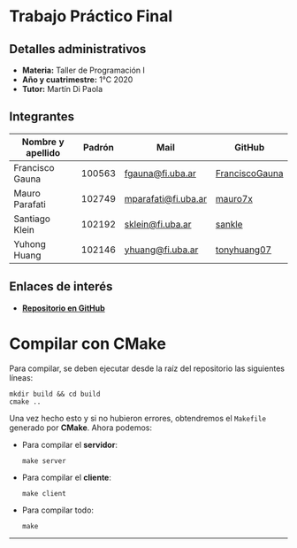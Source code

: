# Trabajo Práctico Final

## Detalles administrativos

* **Materia:** Taller de Programación I
* **Año y cuatrimestre:** 1°C 2020
* **Tutor:** Martín Di Paola

## Integrantes

| Nombre y apellido | Padrón | Mail | GitHub |
|-------------------|--------|------|--------|
| Francisco Gauna | 100563 | fgauna@fi.uba.ar | [FranciscoGauna](https://github.com/FranciscoGauna) |
| Mauro Parafati | 102749 | mparafati@fi.uba.ar | [mauro7x](https://github.com/mauro7x) |
| Santiago Klein | 102192 | sklein@fi.uba.ar | [sankle](https://github.com/sankle) |
| Yuhong Huang | 102146 | yhuang@fi.uba.ar | [tonyhuang07](https://github.com/tonyhuang07) |

## Enlaces de interés
* [**Repositorio en GitHub**](https://github.com/mauro7x/taller_final)

<!-- ###################################################################### -->

# Compilar con CMake

Para compilar, se deben ejecutar desde la raíz del repositorio las siguientes líneas:

```
mkdir build && cd build
cmake ..
```

Una vez hecho esto y si no hubieron errores, obtendremos el `Makefile` generado por **CMake**. Ahora podemos:

* Para compilar el **servidor**:
    ```
    make server
    ```
* Para compilar el **cliente**:
    ```
    make client
    ```
* Para compilar todo:
    ```
    make
    ```

<!-- ###################################################################### -->

---

